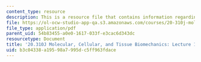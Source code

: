 ```yaml
---
content_type: resource
description: This is a resource file that contains information regarding lecture 10.
file: https://ol-ocw-studio-app-qa.s3.amazonaws.com/courses/20-310j-molecular-cellular-and-tissue-biomechanics-spring-2015/b3c04338a19598a7995dc5ff963fdace_MIT20_310JS15_Lecture10.pdf
file_type: application/pdf
parent_uid: 54b83455-a0e0-1617-033f-e3cac6d343dc
resourcetype: Document
title: '20.310J Molecular, Cellular, and Tissue Biomechanics: Lecture 10'
uid: b3c04338-a195-98a7-995d-c5ff963fdace
---
```


